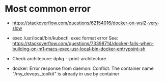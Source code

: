 # Most common error

- <https://stackoverflow.com/questions/62154016/docker-on-wsl2-very-slow>

- exec /usr/local/bin/kubectl: exec format error
See: <https://stackoverflow.com/questions/73398714/docker-fails-when-building-on-m1-macs-exec-usr-local-bin-docker-entrypoint-sh>

- Check architecure: dpkg --print-architecture

- docker: Error response from daemon: Conflict. The container name "/my_devops_toolkit" is already in use by container
